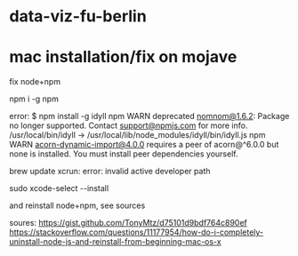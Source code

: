 # data-viz-fu-berlin

# mac installation/fix on mojave
fix node+npm


npm i -g npm

error:
$ npm install -g idyll
npm WARN deprecated nomnom@1.6.2: Package no longer supported. Contact support@npmjs.com for more info.
/usr/local/bin/idyll -> /usr/local/lib/node_modules/idyll/bin/idyll.js
npm WARN acorn-dynamic-import@4.0.0 requires a peer of acorn@^6.0.0 but none is installed. You must install peer dependencies yourself.

brew update
xcrun: error: invalid active developer path

sudo xcode-select --install

and reinstall node+npm, see sources

soures:
https://gist.github.com/TonyMtz/d75101d9bdf764c890ef
https://stackoverflow.com/questions/11177954/how-do-i-completely-uninstall-node-js-and-reinstall-from-beginning-mac-os-x